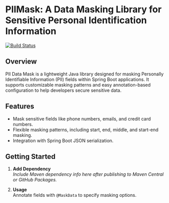 # PIIMask: A Data Masking Library for Sensitive Personal Identification Information

[![Build Status](https://github.com/Vicynet/piidatamask/actions/workflows/maven.yml/badge.svg)](https://github.com/Vicynet/piidatamask/actions/workflows/maven.yml)

## Overview

PII Data Mask is a lightweight Java library designed for masking Personally Identifiable Information (PII) fields within Spring Boot applications. It supports customizable masking patterns and easy annotation-based configuration to help developers secure sensitive data.

## Features

- Mask sensitive fields like phone numbers, emails, and credit card numbers.
- Flexible masking patterns, including start, end, middle, and start-end masking.
- Integration with Spring Boot JSON serialization.

## Getting Started

1. **Add Dependency**  
   *Include Maven dependency info here after publishing to Maven Central or GitHub Packages.*

2. **Usage**  
   Annotate fields with `@MaskData` to specify masking options.
